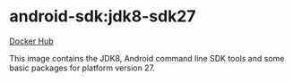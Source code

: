 # android-sdk:jdk8-sdk27 #

[Docker Hub](https://hub.docker.com/r/azabost/android-sdk/)

This image contains the JDK8, Android command line SDK tools and some basic packages for platform version 27.

